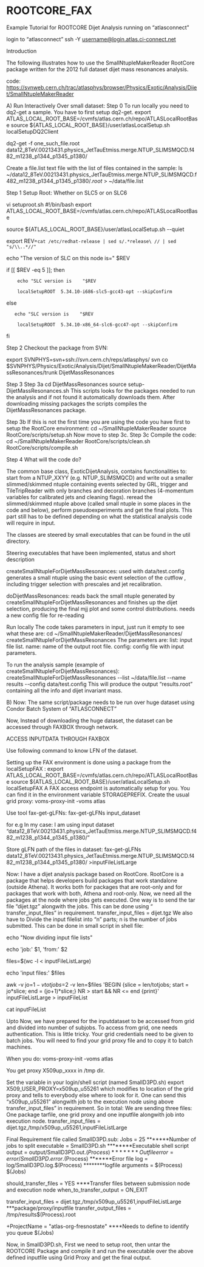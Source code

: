 ROOTCORE_FAX
============
Example Tutorial for ROOTCORE Dijet Analysis running on “atlasconnect”

login to “atlasconnect”
ssh -Y username@login.atlas.ci-connect.net

Introduction

The following illustrates how to use the SmallNtupleMakerReader RootCore package written for the 2012 full dataset dijet mass resonances analysis.

code: https://svnweb.cern.ch/trac/atlasphys/browser/Physics/Exotic/Analysis/Dijet/SmallNtupleMakerReader


A) Run Interactively Over small dataset:
Step 0
To run locally you need to dq2-get a sample. You have to first setup dq2-get.
export ATLAS_LOCAL_ROOT_BASE=/cvmfs/atlas.cern.ch/repo/ATLASLocalRootBase
 source ${ATLAS_LOCAL_ROOT_BASE}/user/atlasLocalSetup.sh
localSetupDQ2Client

dq2-get -f  one_such_file.root data12_8TeV.00213431.physics_JetTauEtmiss.merge.NTUP_SLIMSMQCD.f482_m1238_p1344_p1345_p1380/

Create a file.list text file with the list of files contained in the sample:
ls       ~/data12_8TeV.00213431.physics_JetTauEtmiss.merge.NTUP_SLIMSMQCD.f482_m1238_p1344_p1345_p1380/*.root* > ~/data/file.list

Step 1
Setup Root: Whether on SLC5 or on SLC6

vi setuproot.sh
#!/bin/bash
export ATLAS_LOCAL_ROOT_BASE=/cvmfs/atlas.cern.ch/repo/ATLASLocalRootBase

source ${ATLAS_LOCAL_ROOT_BASE}/user/atlasLocalSetup.sh --quiet

export REV=`cat /etc/redhat-release | sed s/.*release\ // | sed "s/\\..*//" `

echo "The version of SLC on this node is=" $REV

if [[ $REV -eq 5 ]]; then

        echo "SLC version is    "$REV

        localSetupROOT  5.34.10-i686-slc5-gcc43-opt --skipConfirm

 else

       echo "SLC version is    "$REV

        localSetupROOT  5.34.10-x86_64-slc6-gcc47-opt --skipConfirm

fi






Step 2
Checkout the package from SVN:

export SVNPHYS=svn+ssh://svn.cern.ch/reps/atlasphys/
svn co $SVNPHYS/Physics/Exotic/Analysis/Dijet/SmallNtupleMakerReader/DijetMassResonances/trunk DijetMassResonances

Step 3
Step 3a
cd DijetMassResonances
source setup-DijetMassResonances.sh
This scripts looks for the packages needed to run the analysis and if not found it automatically downloads them. After downloading missing packages the scripts compiles the DijetMassResonances package. 

Step 3b
If this is not the first time you are using the code you have first to setup the RootCore environment:
cd ~/SmallNtupleMakerReader
source RootCore/scripts/setup.sh
Now move to step 3c.
Step 3c
Compile the code:
cd ~/SmallNtupleMakerReader
RootCore/scripts/clean.sh
RootCore/scripts/compile.sh


Step 4
What will the code do?

The common base class, ExoticDijetAnalysis, contains functionalities to:
start from a NTUP_XXYY (e.g. NTUP_SLIMSMQCD) and write out a smaller slimmed/skimmed ntuple containing events selected by GRL, trigger and TileTripReader with only branches and decoration branches (4-momentum variables for calibrated jets and cleaning flags). 
reread the slimmed/skimmed ntuple above (called small ntuple in some places in the code and below), perform pseudoexperiments and get the final plots. This part still has to be defined depending on what the statistical analysis code will require in input.

The classes are steered by small executables that can be found in the util directory.

Steering executables that have been implemented, status and short description

createSmallNtupleForDijetMassResonances: used with data/test.config generates a small ntuple using the basic event selection of the cutflow , including trigger selection with prescales and jet recalibration. 


doDijetMassResonances: reads back the small ntuple generated by createSmallNtupleForDijetMassResonances and finishes up the dijet selection, producing the final mjj plot and some control distributions. needs a new config file for re-reading

Run locally
The code takes parameters in input, just run it empty to see what these are:
cd ~/SmallNtupleMakerReader/DijetMassResonances/
createSmallNtupleForDijetMassResonances
The parameters are:
list: input file list.
name: name of the output root file.
config: config file with input parameters.

To run the analysis sample (example of createSmallNtupleForDijetMassResonances):
createSmallNtupleForDijetMassResonances --list ~/data/file.list --name results --config data/test.config
This will produce the output “results.root” containing all the info and dijet invariant mass.


B)  Now: The same script/package needs to be run over huge dataset using Condor Batch System of “ATLASCONNECT” 

Now, Instead of downloading the huge dataset, the dataset can be accessed through FAXBOX through network.

ACCESS INPUTDATA THROUGH FAXBOX

Use following command to know LFN of the dataset.

Setting up the FAX environment is done using a package from the localSetupFAX :
     export ATLAS_LOCAL_ROOT_BASE=/cvmfs/atlas.cern.ch/repo/ATLASLocalRootBase
     source ${ATLAS_LOCAL_ROOT_BASE}/user/atlasLocalSetup.sh
     localSetupFAX
A FAX access endpoint is automatically setup for you. You can find it in the environment variable STORAGEPREFIX. Create the usual grid proxy:
    voms-proxy-init -voms atlas

Use tool fax-get-gLFNs:
fax-get-gLFNs  input_dataset

for e.g In my case: I am using input dataset “data12_8TeV.00213431.physics_JetTauEtmiss.merge.NTUP_SLIMSMQCD.f482_m1238_p1344_p1345_p1380/”




Store gLFN path of the files in dataset:
fax-get-gLFNs  data12_8TeV.00213431.physics_JetTauEtmiss.merge.NTUP_SLIMSMQCD.f482_m1238_p1344_p1345_p1380/ >inputFileListLarge

Now: I have a dijet analysis package based on RootCore.
RootCore is a package that helps developers build packages that work standalone (outside Athena). It works both for packages that are root-only and for packages that work with both, Athena and root-only.
Now, we need all the packages at the node where jobs gets executed. One way is to send the tar file “dijet.tgz” alongwith the jobs. This can be done using “ transfer_input_files” in requirement.
transfer_input_files = dijet.tgz
We also have to Divide the input filelist into “n” parts; n is the number of jobs submitted. This can be done in small script in shell file:

echo "Now dividing input file lists"

echo 'job:' $1, 'from:' $2

files=$(wc -l < inputFileListLarge)

echo 'input files:' $files

awk -v jo=$1 -v totjobs=$2 -v len=$files 'BEGIN {slice = len/totjobs; start = jo*slice; end = (jo+1)*slice;} NR > start && NR <= end {print}' inputFileListLarge > inputFileList

cat inputFileList



Upto Now, we have prepared for the inputdataset to be accessed from grid and divided into number of subjobs.
To access from grid, one needs authentication. This is little tricky. Your grid credentials need to be given to batch jobs. You will need to find your grid proxy file and to copy it to batch machines.

When you do: 
voms-proxy-init -voms atlas

You get proxy  X509up_xxxx in /tmp dir.

 Set the variable in your login/shell script (named SmallD3PD.sh)
export X509_USER_PROXY=x509up_u55261
which modifies to location of the grid proxy and tells to everybody else where to look for it. One can send this “x509up_u55261”  alongwith job to the execution node using above  transfer_input_files” in requirement.
So in total:  We are sending three files: One package tarfile, one grid proxy and one inputfile alongwith job into execution node.
transfer_input_files = dijet.tgz,/tmp/x509up_u55261,inputFileListLarge


Final Requirement file called SmallD3PD.sub:
Jobs = 25
   *******Number of jobs to split 
executable     = SmallD3PD.sh
  ********Executable shell script
output         = output/SmallD3PD.out.$(Process)
  *******Outfile 
error          = error/SmallD3PD.error.$(Process)
  *******Error file 
log            = log/SmallD3PD.log.$(Process)
 ********logfile 
arguments = $(Process) $(Jobs)

should_transfer_files = YES
  ****Transfer files between submission node and execution node
when_to_transfer_output = ON_EXIT
 
transfer_input_files = dijet.tgz,/tmp/x509up_u55261,inputFileListLarge
  ***package/proxy/inputfile 
transfer_output_files = /tmp/results$(Process).root
 
+ProjectName = "atlas-org-fresnostate"
 ****Needs to define to identify you
queue $(Jobs)


Now, in SmallD3PD.sh, 
First we need to setup root, then untar the ROOTCORE Package and compile it and run the executable over the above defined inputfile using Grid Proxy and get the final output.

